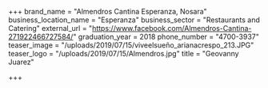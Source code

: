 +++
brand_name = "Almendros Cantina Esperanza, Nosara"
business_location_name = "Esperanza"
business_sector = "Restaurants and Catering"
external_url = "https://www.facebook.com/Almendros-Cantina-271922466727584/"
graduation_year = 2018
phone_number = "4700-3937"
teaser_image = "/uploads/2019/07/15/viveelsueño_arianacrespo_213.JPG"
teaser_logo = "/uploads/2019/07/15/Almendros.jpg"
title = "Geovanny Juarez"

+++
